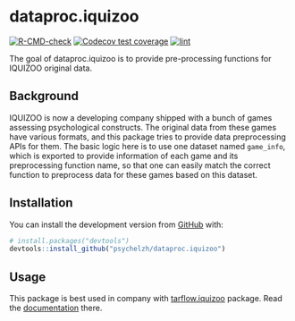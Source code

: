 
<!-- README.md is generated from README.Rmd. Please edit that file -->

# dataproc.iquizoo

<!-- badges: start -->

[![R-CMD-check](https://github.com/psychelzh/dataproc.iquizoo/workflows/R-CMD-check/badge.svg)](https://github.com/psychelzh/dataproc.iquizoo/actions)
[![Codecov test
coverage](https://codecov.io/gh/psychelzh/dataproc.iquizoo/branch/main/graph/badge.svg)](https://codecov.io/gh/psychelzh/dataproc.iquizoo?branch=main)
[![lint](https://github.com/psychelzh/dataproc.iquizoo/workflows/lint/badge.svg)](https://github.com/psychelzh/dataproc.iquizoo/actions)
<!-- badges: end -->

The goal of dataproc.iquizoo is to provide pre-processing functions for
IQUIZOO original data.

## Background

IQUIZOO is now a developing company shipped with a bunch of games
assessing psychological constructs. The original data from these games
have various formats, and this package tries to provide data
preprocessing APIs for them. The basic logic here is to use one dataset
named `game_info`, which is exported to provide information of each game
and its preprocessing function name, so that one can easily match the
correct function to preprocess data for these games based on this
dataset.

## Installation

You can install the development version from
[GitHub](https://github.com/) with:

``` r
# install.packages("devtools")
devtools::install_github("psychelzh/dataproc.iquizoo")
```

## Usage

This package is best used in company with
[tarflow.iquizoo](https://github.com/psychelzh/tarflow.iquizoo) package.
Read the [documentation](https://psychelzh.github.io/tarflow.iquizoo)
there.
